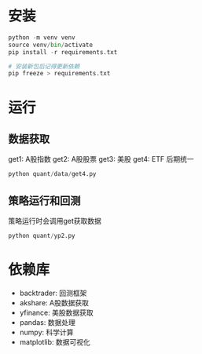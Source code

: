 # 安装

```python
python -m venv venv
source venv/bin/activate
pip install -r requirements.txt

# 安装新包后记得更新依赖
pip freeze > requirements.txt
```

# 运行

## 数据获取

get1: A股指数
get2: A股股票
get3: 美股
get4: ETF
后期统一

```python
python quant/data/get4.py
```

## 策略运行和回测

策略运行时会调用get获取数据

```python
python quant/yp2.py
```

# 依赖库

- backtrader: 回测框架
- akshare: A股数据获取
- yfinance: 美股数据获取
- pandas: 数据处理
- numpy: 科学计算
- matplotlib: 数据可视化
